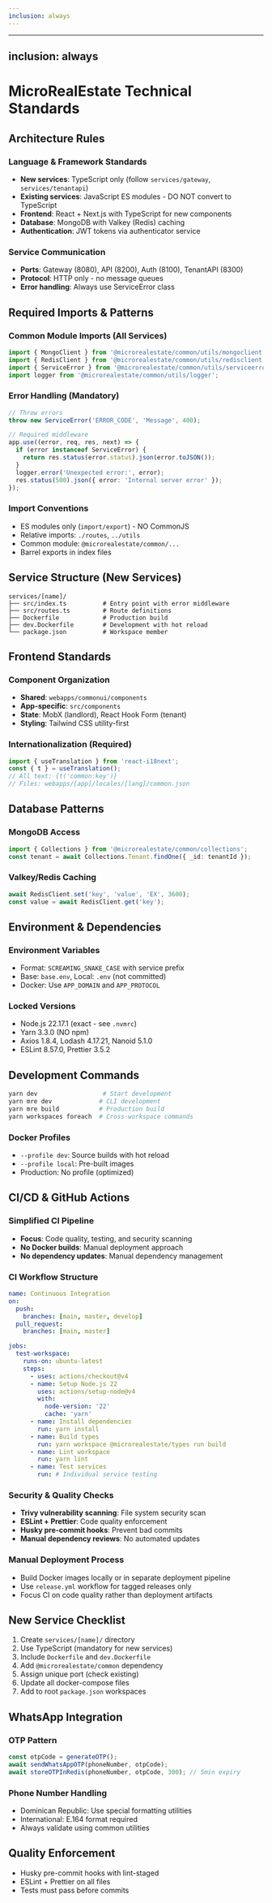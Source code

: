 ```yaml
---
inclusion: always
---
```


---
inclusion: always
---

# MicroRealEstate Technical Standards

## Architecture Rules

### Language & Framework Standards
- **New services**: TypeScript only (follow `services/gateway`, `services/tenantapi`)
- **Existing services**: JavaScript ES modules - DO NOT convert to TypeScript
- **Frontend**: React + Next.js with TypeScript for new components
- **Database**: MongoDB with Valkey (Redis) caching
- **Authentication**: JWT tokens via authenticator service

### Service Communication
- **Ports**: Gateway (8080), API (8200), Auth (8100), TenantAPI (8300)
- **Protocol**: HTTP only - no message queues
- **Error handling**: Always use ServiceError class

## Required Imports & Patterns

### Common Module Imports (All Services)
```typescript
import { MongoClient } from '@microrealestate/common/utils/mongoclient';
import { RedisClient } from '@microrealestate/common/utils/redisclient';
import { ServiceError } from '@microrealestate/common/utils/serviceerror';
import logger from '@microrealestate/common/utils/logger';
```

### Error Handling (Mandatory)
```typescript
// Throw errors
throw new ServiceError('ERROR_CODE', 'Message', 400);

// Required middleware
app.use((error, req, res, next) => {
  if (error instanceof ServiceError) {
    return res.status(error.status).json(error.toJSON());
  }
  logger.error('Unexpected error:', error);
  res.status(500).json({ error: 'Internal server error' });
});
```

### Import Conventions
- ES modules only (`import/export`) - NO CommonJS
- Relative imports: `./routes`, `../utils`
- Common module: `@microrealestate/common/...`
- Barrel exports in index files

## Service Structure (New Services)
```
services/[name]/
├── src/index.ts          # Entry point with error middleware
├── src/routes.ts         # Route definitions
├── Dockerfile            # Production build
├── dev.Dockerfile        # Development with hot reload
└── package.json          # Workspace member
```

## Frontend Standards

### Component Organization
- **Shared**: `webapps/commonui/components`
- **App-specific**: `src/components`
- **State**: MobX (landlord), React Hook Form (tenant)
- **Styling**: Tailwind CSS utility-first

### Internationalization (Required)
```javascript
import { useTranslation } from 'react-i18next';
const { t } = useTranslation();
// All text: {t('common:key')}
// Files: webapps/[app]/locales/[lang]/common.json
```

## Database Patterns

### MongoDB Access
```typescript
import { Collections } from '@microrealestate/common/collections';
const tenant = await Collections.Tenant.findOne({ _id: tenantId });
```

### Valkey/Redis Caching
```typescript
await RedisClient.set('key', 'value', 'EX', 3600);
const value = await RedisClient.get('key');
```

## Environment & Dependencies

### Environment Variables
- Format: `SCREAMING_SNAKE_CASE` with service prefix
- Base: `base.env`, Local: `.env` (not committed)
- Docker: Use `APP_DOMAIN` and `APP_PROTOCOL`

### Locked Versions
- Node.js 22.17.1 (exact - see `.nvmrc`)
- Yarn 3.3.0 (NO npm)
- Axios 1.8.4, Lodash 4.17.21, Nanoid 5.1.0
- ESLint 8.57.0, Prettier 3.5.2

## Development Commands
```bash
yarn dev                  # Start development
yarn mre dev             # CLI development
yarn mre build           # Production build
yarn workspaces foreach  # Cross-workspace commands
```

### Docker Profiles
- `--profile dev`: Source builds with hot reload
- `--profile local`: Pre-built images
- Production: No profile (optimized)

## CI/CD & GitHub Actions

### Simplified CI Pipeline
- **Focus**: Code quality, testing, and security scanning
- **No Docker builds**: Manual deployment approach
- **No dependency updates**: Manual dependency management

### CI Workflow Structure
```yaml
name: Continuous Integration
on:
  push:
    branches: [main, master, develop]
  pull_request:
    branches: [main, master]

jobs:
  test-workspace:
    runs-on: ubuntu-latest
    steps:
      - uses: actions/checkout@v4
      - name: Setup Node.js 22
        uses: actions/setup-node@v4
        with:
          node-version: '22'
          cache: 'yarn'
      - name: Install dependencies
        run: yarn install
      - name: Build types
        run: yarn workspace @microrealestate/types run build
      - name: Lint workspace
        run: yarn lint
      - name: Test services
        run: # Individual service testing
```

### Security & Quality Checks
- **Trivy vulnerability scanning**: File system security scan
- **ESLint + Prettier**: Code quality enforcement
- **Husky pre-commit hooks**: Prevent bad commits
- **Manual dependency reviews**: No automated updates

### Manual Deployment Process
- Build Docker images locally or in separate deployment pipeline
- Use `release.yml` workflow for tagged releases only
- Focus CI on code quality rather than deployment artifacts

## New Service Checklist
1. Create `services/[name]/` directory
2. Use TypeScript (mandatory for new services)
3. Include `Dockerfile` and `dev.Dockerfile`
4. Add `@microrealestate/common` dependency
5. Assign unique port (check existing)
6. Update all docker-compose files
7. Add to root `package.json` workspaces

## WhatsApp Integration

### OTP Pattern
```javascript
const otpCode = generateOTP();
await sendWhatsAppOTP(phoneNumber, otpCode);
await storeOTPInRedis(phoneNumber, otpCode, 300); // 5min expiry
```

### Phone Number Handling
- Dominican Republic: Use special formatting utilities
- International: E.164 format required
- Always validate using common utilities

## Quality Enforcement
- Husky pre-commit hooks with lint-staged
- ESLint + Prettier on all files
- Tests must pass before commits